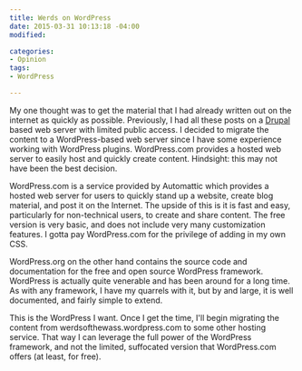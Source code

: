 ```yaml
---
title: Werds on WordPress
date: 2015-03-31 10:13:18 -04:00
modified:

categories:
- Opinion
tags:
- WordPress

---
```

My one thought was to get the material that I had already written out on the internet as quickly as possible.  Previously, I had all these posts on a [Drupal](https://www.drupal.org/) based web server with limited public access.  I decided to migrate the content to a WordPress-based web server since I have some experience working with WordPress plugins.  WordPress.com provides a hosted web server to easily host and quickly create content.  Hindsight: this may not have been the best decision.

WordPress.com is a service provided by Automattic which provides a hosted web server for users to quickly stand up a website, create blog material, and post it on the Internet.  The upside of this is it is fast and easy, particularly for non-technical users, to create and share content.  The free version is very basic, and does not include very many customization features.  I gotta pay WordPress.com for the privilege of adding in my own CSS.

WordPress.org on the other hand contains the source code and documentation for the free and open source WordPress framework.  WordPress is actually quite venerable and has been around for a long time.  As with any framework, I have my quarrels with it, but by and large, it is well documented, and fairly simple to extend.

This is the WordPress I want.  Once I get the time, I'll begin migrating the content from werdsofthewass.wordpress.com to some other hosting service.  That way I can leverage the full power of the WordPress framework, and not the limited, suffocated version that WordPress.com offers (at least, for free).
